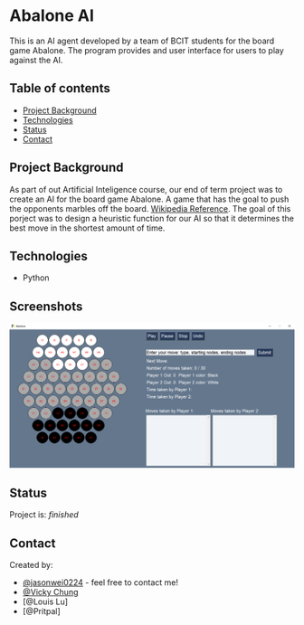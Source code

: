 # Abalone AI
This is an AI agent developed by a team of BCIT students for the board game Abalone. The program provides and user interface for users to play against the AI. 

## Table of contents
* [Project Background ](#project-background)
* [Technologies](#technologies)
* [Status](#status)
* [Contact](#contact)

## Project Background 
As part of out Artificial Inteligence course, our end of term project was to create an AI for the board game Abalone. A game that has the goal to push the opponents marbles off the board. [Wikipedia Reference](https://en.wikipedia.org/wiki/Abalone_(board_game)). The goal of this porject was to design a heuristic function for our AI so that it determines the best move in the shortest amount of time. 

## Technologies 
* Python 

## Screenshots 
![abalone](./abalone.png)

## Status 
Project is: _finished_

## Contact 
Created by: 
* [@jasonwei0224](www.linkedin.com/in/jasonwei0224) - feel free to contact me!
* [@Vicky Chung](https://www.linkedin.com/in/vickychungg/) 
* [@Louis Lu] 
* [@Pritpal] 
